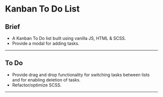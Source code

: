 # Kanban To Do List

## Brief
* A Kanban To Do list built using vanilla JS, HTML & SCSS.
* Provide a modal for adding tasks.
___

## To Do
* Provide drag and drop functionality for switching tasks between lists and for enabling deletion of tasks.
* Refactor/optimize SCSS.
___